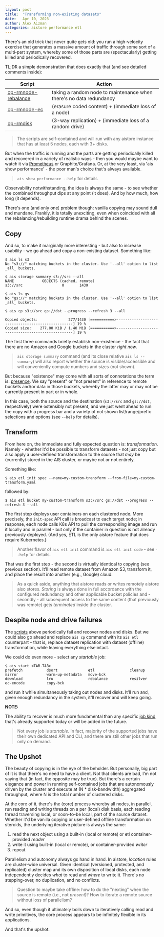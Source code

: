 ```yaml
---
layout: post
title:  "Transforming non-existing datasets"
date:   Apr 10, 2023
author: Alex Aizman
categories: aistore performance etl
---
```


There's an old trick that never quite gets old: you run a high-velocity exercise that generates a massive amount of traffic through some sort of a multi-part system, whereby some of those parts are (spectacularly) getting killed and periodically recovered.

TL;DR a simple demonstration that does exactly that (and see detailed comments inside):

| Script | Action |
| --- | --- |
| [cp-rmnode-rebalance](https://github.com/NVIDIA/aistore/blob/master/ais/test/scripts/cp-rmnode-rebalance.sh) | taking a random node to maintenance when there's no data redundancy |
| [cp-rmnode-ec](https://github.com/NVIDIA/aistore/blob/master/ais/test/scripts/cp-rmnode-ec.sh) | (erasure coded content) + (immediate loss of a node) |
| [cp-rmdisk](https://github.com/NVIDIA/aistore/blob/master/ais/test/scripts/cp-rmdisk.sh) | (3-way replication) + (immediate loss of a random drive) |

> The scripts are self-contained and will run with any aistore instance that has at least 5 nodes, each with 3+ disks.

But when the traffic is running and the parts are getting periodically killed and recovered in a variety of realistic ways - then you would maybe want to watch it via [Prometheus](https://aiatscale.org/docs/prometheus) or Graphite/Grafana. Or, at the very least, via 'ais show performance' - the poor man's choice that's always available.

> `ais show performance --help` for details

Observability notwithstanding, the idea is always the same - to see whether the combined throughput dips at any point (it does). And by how much, how long (it depends).

There's one (and only one) problem though: vanilla copying may sound dull and mundane. Frankly, it is totally unexciting, even when coincided with all the rebalancing/rebuilding runtime drama behind the scenes.

## Copy

And so, to make it marginally more interesting - but also to increase usability - we go ahead and copy a non-existing dataset. Something like:

```console
$ ais ls s3
No "s3://" matching buckets in the cluster. Use '--all' option to list _all_ buckets.

$ ais storage summary s3://src --all
NAME             OBJECTS (cached, remote)
s3://src                  0       1430

$ ais ls gs
No "gs://" matching buckets in the cluster. Use '--all' option to list _all_ buckets.

$ ais cp s3://src gs://dst --progress --refresh 3 --all

Copied objects:              277/1430 [===========>--------------------------------------------------] 19 %
Copied size:    277.00 KiB / 1.40 MiB [===========>--------------------------------------------------] 19 %
```

The first three commands briefly establish non-existence - the fact that there are no Amazon and Google buckets in the cluster _right now_.

> `ais storage summary` command (and its close relative `ais ls --summary`) will also report whether the source is visible/accessible and will conveniently compute numbers and sizes (not shown).

But because "existence" may come with all sorts of connotations the term is: [presence](https://aiatscale.org/blog/2022/11/13/relnotes-3.12). We say "present" or "not present" in reference to remote buckets and/or data in those buckets, whereby the latter may or may not be currently present in part or in whole.

In this case, both the source and the destination (`s3://src` and `gs://dst`, respectively) were ostensibly not present, and we just went ahead to run the copy with a progress bar and a variety of not shown list/range/prefix selections and options (see `--help` for details).

## Transform

From here on, the immediate and fully expected question is: _transformation_. Namely - whether it'd be possible to transform datasets - not just copy but also apply a user-defined transformation to the source that _may_ be (currently) stored in the AIS cluster, or maybe not or not entirely.

Something like:

```console
$ ais etl init spec --name=my-custom-transform --from-file=my-custom-transform.yaml
```

followed by:

```console
$ ais etl bucket my-custom-transform s3://src gs://dst --progress --refresh 3 --all
```

The first step deploys user containers on each clustered node. More precisely, the `init-spec` API call is broadcast to each target node; in response, each node calls K8s API to pull the corresponding image and run it locally and in parallel - but only if the container in question is not already previously deployed. (And yes, ETL is the only aistore feature that does require Kubernetes.)

> Another flavor of `ais etl init` command is `ais etl init code` - see `--help` for details.

That was the first step - the second is virtually identical to copying (see previous section). It'll read remote dataset from Amazon S3, transform it, and place the result into another (e.g., Google) cloud.

> As a quick aside, anything that aistore reads or writes remotely aistore also stores. _Storing_ is always done in full accordance with the configured redundancy and other applicable bucket policies and - secondly - all subsequent access to the same content (that previously was remote) gets _terminated_ inside the cluster.

## Despite node and drive failures

The [scripts](https://github.com/NVIDIA/aistore/tree/master/ais/test/scripts) above periodically fail and recover nodes and disks. But we could also go ahead and replace `ais cp` command with its `ais etl` counterpart - that is, replace dataset replication with dataset (offline) transformation, while leaving everything else intact.

We could do even more - select any _startable_ job:

```console
$ ais start <TAB-TAB>
prefetch           dsort              etl                cleanup            mirror             warm-up-metadata   move-bck
download           lru                rebalance          resilver           ec-encode          copy-bck
```

and run it while simultaneously taking out nodes and disks. It'll run and, given enough redundancy in the system, it'll recover and will keep going.

**NOTE:**

The ability to recover is much more fundamental than any specific [job kind](https://github.com/NVIDIA/aistore/blob/master/xact/api.go#L108-L230) that's already supported today or will be added in the future.

> Not every job is _startable_. In fact, majority of the supported jobs have their own dedicated API and CLI, and there are still other jobs that run only on demand.

## The Upshot

The beauty of copying is in the eye of the beholder. But personally, big part of it is that there's no need to have a client. Not that clients are bad, I'm not saying that (in fact, the opposite may be true). But there's a certain elegance and power in running self-contained jobs that are autonomously driven by the cluster and execute at (N * disk-bandwidth) aggregated throughput, where N is the total number of clustered disks.

At the core of it, there's the (core) process whereby all nodes, in parallel, run reading and writing threads on a per (local) disk basis, each reading thread traversing local, or soon-to-be local, part of the source dataset. Whether it'd be vanilla copying or user-defined offline transformation on steroids, the underlying iterative picture is always the same:

1. read the next object using a built-in (local or remote) or etl container-provided _reader_
2. write it using built-in (local or remote), or container-provided _writer_
3. repeat

Parallelism and autonomy always go hand in hand. In aistore, _location_ rules are cluster-wide universal. Given identical (versioned, protected, and replicated) cluster map and its own disposition of local disks, each node independently decides _what_ to read and _where_ to write it. There's no stepping-over, no duplication, and no conflicts.

> Question to maybe take offline: how to do the "nexting" when the source is remote (i.e., not _present_)? How to iterate a remote source without loss of parallelism?

And so, even though it ultimately boils down to iteratively calling read and write primitives, the core process appears to be infinitely flexible in its applications.

And that's the upshot.
